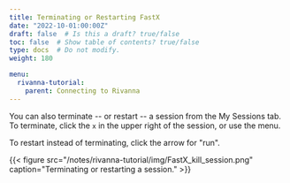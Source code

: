 ```yaml
---
title: Terminating or Restarting FastX
date: "2022-10-01:00:00Z"
draft: false  # Is this a draft? true/false
toc: false  # Show table of contents? true/false
type: docs  # Do not modify.
weight: 180

menu:
  rivanna-tutorial:
    parent: Connecting to Rivanna
---
```


You can also terminate -- or restart -- a session from the My Sessions tab.  To terminate, click the `x` in the upper right of the session, or use the menu.

To restart instead of terminating, click the arrow for "run".

{{< figure src="/notes/rivanna-tutorial/img/FastX_kill_session.png" caption="Terminating or restarting a session." >}}


